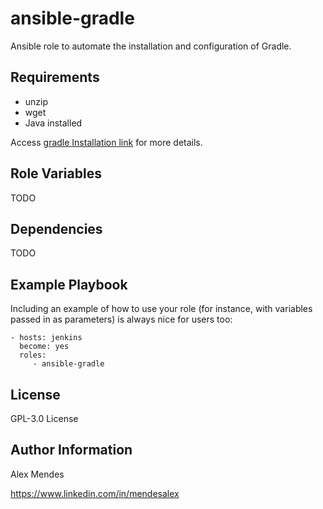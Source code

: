 ansible-gradle
=========

Ansible role to automate the installation and configuration of Gradle.

Requirements
------------

- unzip
- wget
- Java installed

Access [gradle Installation link](https://gradle.org/install/#manually) for more details.

Role Variables
--------------

TODO

Dependencies
------------

TODO

Example Playbook
----------------

Including an example of how to use your role (for instance, with variables passed in as parameters) is always nice for users too:

    - hosts: jenkins
      become: yes
      roles:
         - ansible-gradle

License
-------

GPL-3.0 License

Author Information
------------------

Alex Mendes

https://www.linkedin.com/in/mendesalex
